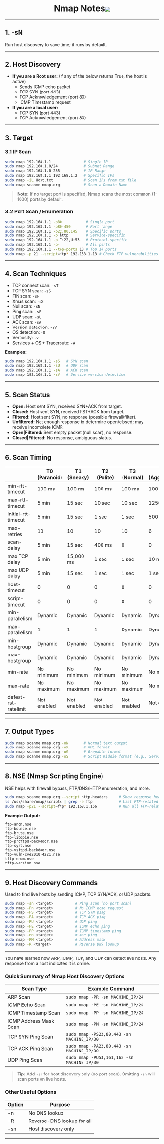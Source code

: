 <h1  align = center>Nmap Notes<img style = "border-radius: 5%" align = center src = "https://cdn.shortpixel.ai/spai/q_lossless+ret_img+to_webp/www.stationx.net/wp-content/uploads/2022/12/Nmap-Cheat-Sheet-2.jpg">
</h1>

---

## 1. **-sN**  
Run host discovery to save time; it runs by default.

---

## 2. **Host Discovery**

- **If you are a Root user:** (If any of the below returns True, the host is active)
    - Sends ICMP echo packet
    - TCP SYN (port 443)
    - TCP Acknowledgement (port 80)
    - ICMP Timestamp request
- **If you are a local user:**
    - TCP SYN (port 443)
    - TCP Acknowledgement (port 80)

---

## 3. **Target**

### 3.1 **IP Scan**

```bash
sudo nmap 192.168.1.1               # Single IP 
sudo nmap 192.168.1.0/24            # Subnet Range
sudo nmap 192.168.1.0-255           # IP Range
sudo nmap 192.168.1.1 192.168.1.2   # Specific IPs
sudo nmap -iL Host.txt              # Scan IPs from txt file
sudo nmap scanme.nmap.org           # Scan a Domain Name        
```
> **Note:** If no target port is specified, Nmap scans the most common (1-1000) ports by default.

### 3.2 **Port Scan / Enumeration**

```bash
sudo nmap 192.168.1.1 -p80           # Single port
sudo nmap 192.168.1.1 -p80-450       # Port range
sudo nmap 192.168.1.1 -p22,80,145    # Specific ports
sudo nmap 192.168.1.1 -p http        # Service-specific
sudo nmap 192.168.1.1 -p T:22,U:53   # Protocol-specific
sudo nmap 192.168.1.1 -p-            # All ports
sudo nmap 192.168.1.1 --top-ports 10 # Top 10 ports
sudo nmap -p 21 --script=ftp* 192.168.1.13 # Check FTP vulnerabilities with scripts
```

---

## 4. **Scan Techniques**

- TCP connect scan: `-sT`
- TCP SYN scan: `-sS`
- FIN scan: `-sF`
- Xmas scan: `-sX`
- Null scan: `-sN`
- Ping scan: `-sP`
- UDP scan: `-sU`
- ACK scan: `-sA`
- Version detection: `-sV`
- OS detection: `-O`
- Verbosity: `-v`
- Services + OS + Traceroute: `-A`

**Examples:**
```bash
sudo nmap 192.168.1.1 -sS   # SYN scan
sudo nmap 192.168.1.1 -sU   # UDP scan
sudo nmap 192.168.1.1 -sA   # ACK scan
sudo nmap 192.168.1.1 -sV   # Service version detection
```

---

## 5. **Scan Status**

- **Open:** Host sent SYN, received SYN+ACK from target.
- **Closed:** Host sent SYN, received RST+ACK from target.
- **Filtered:** Host sent SYN, no response (possible firewall/filter).
- **Unfiltered:** Not enough response to determine open/closed; may receive incomplete ICMP.
- **Open|Filtered:** Sent empty packet (null scan), no response.
- **Closed|Filtered:** No response, ambiguous status.

---

## 6. **Scan Timing**

|                | T0 (Paranoid) | T1 (Sneaky) | T2 (Polite) | T3 (Normal) | T4 (Aggressive) | T5 (Insane) |
|----------------|---------------|-------------|-------------|-------------|-----------------|-------------|
| min-rtt-timeout| 100 ms        | 100 ms      | 100 ms      | 100 ms      | 100 ms          | 50 ms       |
| max-rtt-timeout| 5 min         | 15 sec      | 10 sec      | 10 sec      | 1250 ms         | 300 ms      |
| initial-rtt-timeout| 5 min     | 15 sec      | 1 sec       | 1 sec       | 500 ms          | 250 ms      |
| max-retries    | 10            | 10          | 10          | 10          | 6               | 2           |
| scan-delay     | 5 min         | 15 sec      | 400 ms      | 0           | 0               | 0           |
| max TCP delay  | 5 min         | 15,000 ms   | 1 sec       | 1 sec       | 10 ms           | 5 ms        |
| max UDP delay  | 5 min         | 15 sec      | 1 sec       | 1 sec       | 1 sec           | 1 sec       |
| host-timeout   | 0             | 0           | 0           | 0           | 0               | 15 min      |
| script-timeout | 0             | 0           | 0           | 0           | 0               | 10 min      |
| min-parallelism| Dynamic       | Dynamic     | Dynamic     | Dynamic     | Dynamic         | Dynamic     |
| max-parallelism| 1             | 1           | 1           | Dynamic     | Dynamic         | Dynamic     |
| min-hostgroup  | Dynamic       | Dynamic     | Dynamic     | Dynamic     | Dynamic         | Dynamic     |
| max-hostgroup  | Dynamic       | Dynamic     | Dynamic     | Dynamic     | Dynamic         | Dynamic     |
| min-rate       | No minimum    | No minimum  | No minimum  | No minimum  | No minimum      | No minimum  |
| max-rate       | No maximum    | No maximum  | No maximum  | No maximum  | No maximum      | No maximum  |
| defeat-rst-ratelimit| Not enabled | Not enabled | Not enabled | Not enabled | Not enabled | Not enabled |

---

## 7. **Output Types**

```bash
sudo nmap scanme.nmap.org -oN       # Normal text output
sudo nmap scanme.nmap.org -oX       # XML format
sudo nmap scanme.nmap.org -oG       # Grepable format
sudo nmap scanme.nmap.org -oS       # Script Kiddie format (e.g., Service -> 5eRv1c3)
```

---

## 8. **NSE (Nmap Scripting Engine)**

NSE helps with firewall bypass, FTP/DNS/HTTP enumeration, and more.

```bash
sudo nmap scanme.nmap.org --script http-headers     # Show response headers
ls /usr/share/nmap/scripts | grep -e ftp            # List FTP-related scripts
sudo nmap -p21 --script=ftp* 192.168.1.156          # Run all FTP-related scripts
```
**Example Output:**
```
ftp-anon.nse
ftp-bounce.nse
ftp-brute.nse
ftp-libopie.nse
ftp-proftpd-backdoor.nse
ftp-syst.nse
ftp-vsftpd-backdoor.nse
ftp-vuln-cve2010-4221.nse
tftp-enum.nse
tftp-version.nse
```

---

## 9. **Host Discovery Commands**

Used to find live hosts by sending ICMP, TCP SYN/ACK, or UDP packets.

```bash
sudo nmap -sn <target>          # Ping scan (no port scan)
sudo nmap -Pn <target>          # No ICMP echo request
sudo nmap -PS <target>          # TCP SYN ping
sudo nmap -PA <target>          # TCP ACK ping
sudo nmap -PU <target>          # UDP ping
sudo nmap -PE <target>          # ICMP echo ping
sudo nmap -PP <target>          # ICMP timestamp ping
sudo nmap -PR <target>          # ARP ping
sudo nmap -PM <target>          # Address mask
sudo nmap -R <target>           # Reverse DNS lookup
```

---

You have learned how ARP, ICMP, TCP, and UDP can detect live hosts. Any response from a host indicates it is online.

### **Quick Summary of Nmap Host Discovery Options**

| Scan Type              | Example Command                                      |
|------------------------|-----------------------------------------------------|
| ARP Scan               | `sudo nmap -PR -sn MACHINE_IP/24`                   |
| ICMP Echo Scan         | `sudo nmap -PE -sn MACHINE_IP/24`                   |
| ICMP Timestamp Scan    | `sudo nmap -PP -sn MACHINE_IP/24`                   |
| ICMP Address Mask Scan | `sudo nmap -PM -sn MACHINE_IP/24`                   |
| TCP SYN Ping Scan      | `sudo nmap -PS22,80,443 -sn MACHINE_IP/30`          |
| TCP ACK Ping Scan      | `sudo nmap -PA22,80,443 -sn MACHINE_IP/30`          |
| UDP Ping Scan          | `sudo nmap -PU53,161,162 -sn MACHINE_IP/30`         |

> **Tip:** Add `-sn` for host discovery only (no port scan). Omitting `-sn` will scan ports on live hosts.

### **Other Useful Options**

| Option | Purpose                        |
|--------|--------------------------------|
| -n     | No DNS lookup                  |
| -R     | Reverse-DNS lookup for all     |
| -sn    | Host discovery only            |

---
